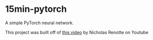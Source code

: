 # 15min-pytorch
A simple PyTorch neural network.

This project was built off of [this video](https://www.youtube.com/watch?v=mozBidd58VQl) by Nicholas Renotte on Youtube
